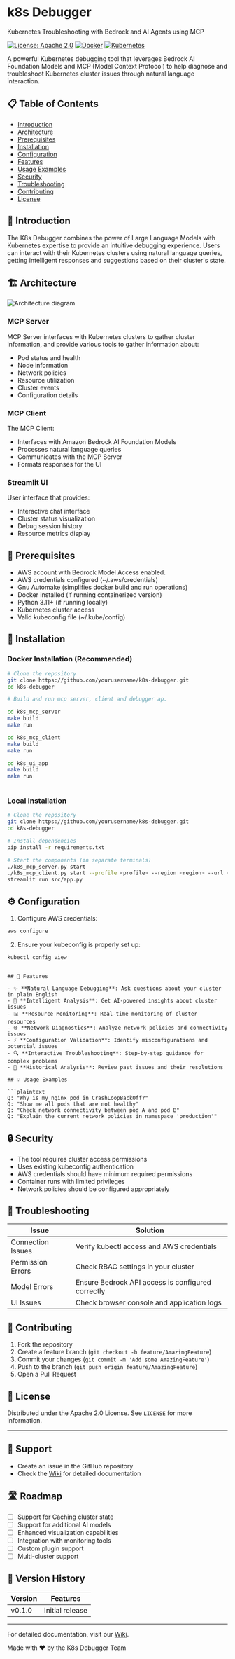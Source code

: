 # k8s Debugger
Kubernetes Troubleshooting with Bedrock and AI Agents using MCP

[![License: Apache 2.0](https://img.shields.io/badge/License-Apache_2.0-blue.svg)](https://opensource.org/licenses/Apache-2.0)
[![Docker](https://img.shields.io/badge/docker-%230db7ed.svg?style=flat&logo=docker&logoColor=white)](https://www.docker.com/)
[![Kubernetes](https://img.shields.io/badge/kubernetes-%23326ce5.svg?style=flat&logo=kubernetes&logoColor=white)](https://kubernetes.io/)

A powerful Kubernetes debugging tool that leverages Bedrock AI Foundation Models and MCP (Model Context Protocol) to help diagnose and troubleshoot Kubernetes cluster issues through natural language interaction.

## 📋 Table of Contents
- [Introduction](#introduction)
- [Architecture](#architecture)
- [Prerequisites](#prerequisites)
- [Installation](#installation)
- [Configuration](#configuration)
- [Features](#features)
- [Usage Examples](#usage-examples)
- [Security](#security)
- [Troubleshooting](#troubleshooting)
- [Contributing](#contributing)
- [License](#license)

## 🎯 Introduction

The K8s Debugger combines the power of Large Language Models with Kubernetes expertise to provide an intuitive debugging experience. Users can interact with their Kubernetes clusters using natural language queries, getting intelligent responses and suggestions based on their cluster's state.

## 🏗️ Architecture

![Architecture diagram](https://raw.githubusercontent.com/bdastur/k8s_debugger/refs/heads/main/docs/architecture.drawio.png "K8s Debugger Architecture Diagram")

### MCP Server
MCP Server interfaces with Kubernetes clusters to gather cluster information, and provide various tools to gather  information about:
- Pod status and health
- Node information
- Network policies
- Resource utilization
- Cluster events
- Configuration details

### MCP Client
The MCP Client:
- Interfaces with Amazon Bedrock AI Foundation Models
- Processes natural language queries
- Communicates with the MCP Server
- Formats responses for the UI

### Streamlit UI
User interface that provides:
- Interactive chat interface
- Cluster status visualization
- Debug session history
- Resource metrics display

## 📝 Prerequisites

- AWS account with Bedrock Model Access enabled.
- AWS credentials configured (~/.aws/credentials)
- Gnu Automake (simplifies docker build and run operations)
- Docker installed (if running containerized version)
- Python 3.11+ (if running locally)
- Kubernetes cluster access
- Valid kubeconfig file (~/.kube/config)

## 🚀 Installation

### Docker Installation (Recommended)

```bash
# Clone the repository
git clone https://github.com/yourusername/k8s-debugger.git
cd k8s-debugger

# Build and run mcp server, client and debugger ap.

cd k8s_mcp_server
make build
make run

cd k8s_mcp_client
make build
make run

cd k8s_ui_app
make build
make run
 
```

### Local Installation

```bash
# Clone the repository
git clone https://github.com/yourusername/k8s-debugger.git
cd k8s-debugger

# Install dependencies
pip install -r requirements.txt

# Start the components (in separate terminals)
./k8s_mcp_server.py start
./k8s_mcp_client.py start --profile <profile> --region <region> --url <mcp server url:5001/sse>
streamlit run src/app.py
```

## ⚙️ Configuration

1. Configure AWS credentials:
```bash
aws configure
```

2. Ensure your kubeconfig is properly set up:
```bash
kubectl config view
```

```

## 🎨 Features

- ✨ **Natural Language Debugging**: Ask questions about your cluster in plain English
- 🤖 **Intelligent Analysis**: Get AI-powered insights about cluster issues
- 📊 **Resource Monitoring**: Real-time monitoring of cluster resources
- 🌐 **Network Diagnostics**: Analyze network policies and connectivity issues
- ⚡ **Configuration Validation**: Identify misconfigurations and potential issues
- 🔍 **Interactive Troubleshooting**: Step-by-step guidance for complex problems
- 📖 **Historical Analysis**: Review past issues and their resolutions

## 💡 Usage Examples

```plaintext
Q: "Why is my nginx pod in CrashLoopBackOff?"
Q: "Show me all pods that are not healthy"
Q: "Check network connectivity between pod A and pod B"
Q: "Explain the current network policies in namespace 'production'"
```

## 🔒 Security

- The tool requires cluster access permissions
- Uses existing kubeconfig authentication
- AWS credentials should have minimum required permissions
- Container runs with limited privileges
- Network policies should be configured appropriately

## 🔧 Troubleshooting

| Issue | Solution |
|-------|----------|
| Connection Issues | Verify kubectl access and AWS credentials |
| Permission Errors | Check RBAC settings in your cluster |
| Model Errors | Ensure Bedrock API access is configured correctly |
| UI Issues | Check browser console and application logs |

## 🤝 Contributing

1. Fork the repository
2. Create a feature branch (`git checkout -b feature/AmazingFeature`)
3. Commit your changes (`git commit -m 'Add some AmazingFeature'`)
4. Push to the branch (`git push origin feature/AmazingFeature`)
5. Open a Pull Request

## 📜 License

Distributed under the Apache 2.0 License. See `LICENSE` for more information.

---

## 🌟 Support

- Create an issue in the GitHub repository
- Check the [Wiki](link-to-wiki) for detailed documentation


## 🛣️ Roadmap

- [ ] Support for Caching cluster state
- [ ] Support for additional AI models
- [ ] Enhanced visualization capabilities
- [ ] Integration with monitoring tools
- [ ] Custom plugin support
- [ ] Multi-cluster support

## 📝 Version History

| Version | Features |
|---------|----------|
| v0.1.0 | Initial release |


---

For detailed documentation, visit our [Wiki](tba).

Made with ❤️ by the K8s Debugger Team
